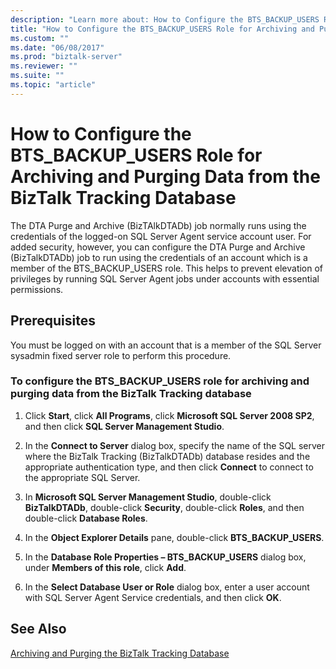 ```yaml
---
description: "Learn more about: How to Configure the BTS_BACKUP_USERS Role for Archiving and Purging Data from the BizTalk Tracking Database"
title: "How to Configure the BTS_BACKUP_USERS Role for Archiving and Purging Data from the BizTalk Tracking Database"
ms.custom: ""
ms.date: "06/08/2017"
ms.prod: "biztalk-server"
ms.reviewer: ""
ms.suite: ""
ms.topic: "article"
---
```

# How to Configure the BTS_BACKUP_USERS Role for Archiving and Purging Data from the BizTalk Tracking Database
The DTA Purge and Archive (BizTAlkDTADb) job normally runs using the credentials of the logged-on SQL Server Agent service account user. For added security, however, you can configure the DTA Purge and Archive (BizTalkDTADb) job to run using the credentials of an account which is a member of the BTS_BACKUP_USERS role. This helps to prevent elevation of privileges by running SQL Server Agent jobs under accounts with essential permissions.  
  
## Prerequisites  
 You must be logged on with an account that is a member of the SQL Server sysadmin fixed server role to perform this procedure.  
  
### To configure the BTS_BACKUP_USERS role for archiving and purging data from the BizTalk Tracking database  
  
1.  Click **Start**, click **All Programs**, click **Microsoft SQL Server 2008 SP2**, and then click **SQL Server Management Studio**.  
  
2.  In the **Connect to Server** dialog box, specify the name of the SQL server where the BizTalk Tracking (BizTalkDTADb) database resides and the appropriate authentication type, and then click **Connect** to connect to the appropriate SQL Server.  
  
3.  In **Microsoft SQL Server Management Studio**, double-click **BizTalkDTADb**, double-click **Security**, double-click **Roles**, and then double-click **Database Roles**.  
  
4.  In the **Object Explorer Details** pane, double-click **BTS_BACKUP_USERS**.  
  
5.  In the **Database Role Properties – BTS_BACKUP_USERS** dialog box, under **Members of this role**, click **Add**.  
  
6.  In the **Select Database User or Role** dialog box, enter a user account with SQL Server Agent Service credentials, and then click **OK**.  
  
## See Also  
 [Archiving and Purging the BizTalk Tracking Database](../core/archiving-and-purging-the-biztalk-tracking-database.md)
